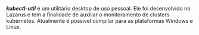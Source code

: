 ***kubectl-util*** é um utilitário desktop de uso pessoal. Ele foi desenvolvido no Lazarus e tem a finalidade de auxiliar o monitoramento de clusters kubernetes. Atualmente é possível compilar para as plataformas Windows e Linux.
